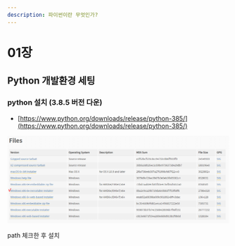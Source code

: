 ```yaml
---
description: 파이썬이란 무엇인가?
---
```


# 01장

## Python 개발환경 세팅

### python 설치 \(3.8.5 버전 다운\)

* [https://www.python.org/downloads/release/python-385/](https://www.python.org/downloads/release/python-385/)

![&#xCCB4;&#xD06C;&#xD55C; &#xBD80;&#xBD84; &#xC124;&#xCE58;](../../../.gitbook/assets/image%20%282%29.png)

path 체크한 후 설치

